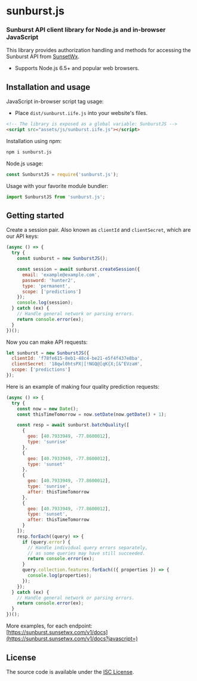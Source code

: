 # sunburst.js

### Sunburst API client library for Node.js and in-browser JavaScript

This library provides authorization handling and methods for accessing the Sunburst API from [SunsetWx](https://sunsetwx.com/).

* Supports Node.js 6.5+ and popular web browsers.

## Installation and usage

JavaScript in-browser script tag usage:

* Place `dist/sunburst.iife.js` into your website's files.

```html
<!-- The library is exposed as a global variable: SunburstJS -->
<script src="assets/js/sunburst.iife.js"></script>
```

Installation using npm:

```sh
npm i sunburst.js
```

Node.js usage:

```js
const SunburstJS = require('sunburst.js');
```

Usage with your favorite module bundler:

```js
import SunburstJS from 'sunburst.js';
```

## Getting started

Create a session pair. Also known as `clientId` and `clientSecret`, which are our API keys:

```js
(async () => {
  try {
    const sunburst = new SunburstJS();

    const session = await sunburst.createSession({
      email: 'example@example.com',
      password: 'hunter2',
      type: 'permanent',
      scope: ['predictions']
    });
    console.log(session);
  } catch (ex) {
    // Handle general network or parsing errors.
    return console.error(ex);
  }
})();
```

Now you can make API requests:

```js
let sunburst = new SunburstJS({
  clientId: 'f78fe615-8eb1-48c4-be21-e5f4f437e8ba',
  clientSecret: '18qwl0htsPX|[!NGQ@[qK{X;[&^EVzaH',
  scope: ['predictions']
});
```

Here is an example of making four quality prediction requests:

```js
(async () => {
  try {
    const now = new Date();
    const thisTimeTomorrow = now.setDate(now.getDate() + 1);

    const resp = await sunburst.batchQuality([
      {
        geo: [40.7933949, -77.8600012],
        type: 'sunrise'
      },
      {
        geo: [40.7933949, -77.8600012],
        type: 'sunset'
      },
      {
        geo: [40.7933949, -77.8600012],
        type: 'sunrise',
        after: thisTimeTomorrow
      },
      {
        geo: [40.7933949, -77.8600012],
        type: 'sunset',
        after: thisTimeTomorrow
      }
    ]);
    resp.forEach((query) => {
      if (query.error) {
        // Handle individual query errors separately,
        // as some queries may have still succeeded.
        return console.error(ex);
      }
      query.collection.features.forEach(({ properties }) => {
        console.log(properties);
      });
    });
  } catch (ex) {
    // Handle general network or parsing errors.
    return console.error(ex);
  }
})();
```

More examples, for each endpoint: [https://sunburst.sunsetwx.com/v1/docs](https://sunburst.sunsetwx.com/v1/docs?javascript=)

## License

The source code is available under the [ISC License](https://opensource.org/licenses/ISC).
